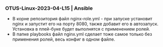 ### OTUS-Linux-2023-04-L15 | Ansible

* В корне репозитория файл nginx-role.yml - при запуске установит nginx и запустит его на порту 8080, также добавит его в автозапуск. Установка в плей-буке будет выполнятся с применением ролей.
* В папке playbooks файл nginx.yml сделает тоже самое только без применения ролей, весь конфиг в одном файле.